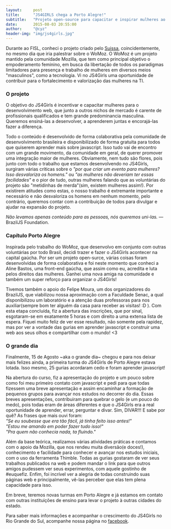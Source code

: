 ```yaml
---
layout:     post
title:      "JS4GIRLS chega a Porto Alegre!"
subtitle:   "Projeto open-source para capacitar e inspirar mulheres ao desenvolvimento web"
date:       2015-08-03 20:55:00
author:     "@cyz"
header-img: "img/js4girls.jpg"
---
```


<p>Durante ao FISL, conheci o projeto criado pelo <a href="http://nomadev.com.br/" target="_external">Suissa</a>, coincidentemente, no mesmo dia que iria palestrar sobre o WoMoz. O WoMoz é um projeto mantido pela comunidade Mozilla, que tem como principal objetivo o empoderamento feminino, em busca da libertação de todos os paradigmas limitadores para presença e trabalho de mulheres em diversos meios "masculinos", como a tecnologia. Vi no JS4Girls uma oportunidade de contribuir para o fortalecimento e valorização das mulheres na TI.</p>

<h3>O projeto</h3>

<p>O objetivo do JS4Girls é incentivar e capacitar mulheres para o desenvolvimento web, que junto a outros nichos de mercado é carente de profissionais qualificados e tem grande predominancia masculina. Queremos ensiná-las a desenvolver, a aprenderem juntas e encorajá-las fazer a diferença.</p>

<p>Todo o conteúdo é desenvolvido de forma colaborativa pela comunidade de desenvolvimento brasileira e disponibilizado de forma gratuita para todos que quiserem aprender mais sobre javascript. Isso tudo vai de encontro com um grande movimento, da comunidade em geral, de querer promover uma integração maior de mulheres. Obviamente, nem tudo são flores, pois junto com todo o trabalho que estamos desenvolvendo no JS4Girls, surgiram várias críticas sobre o <em>"por que criar um evento para mulheres? Isso desvaloriza os homens."</em> ou <em>"as mulheres não deveriam ter essas facilidades"</em> e o pior de tudo, outras mulheres falando que as voluntárias do projeto são "metidinhas de merda"(sim, existem mulheres assim!). Por existirem atitudes como estas, o nosso trabalho é extremante importante e necessário e não desvaloriza os homens em nenhum momento, pelo contrário, queremos contar com a contribuição de todos para divulgar e ajudar na expansão do projeto.</p>

<p><cite>Não levamos apenas conteúdo para as pessoas, nós queremos uni-las.</cite> &mdash; BrazilJS Foundation.</p>

<h3>Capítulo Porto Alegre</h3>

<p>Inspirada pelo trabalho do WoMoz, que desenvolvo em conjunto com outras voluntárias por todo Brasil, decidi trazer e fazer o JS4Girls acontecer na capital gaúcha. Por ser um projeto open-surce, várias coisas foram desenvolvidas de forma colaborativa e foi neste momento que conheci a Aline Bastos, uma front-end gaúcha, que assim como eu, acredita e luta pelos direitos das mulheres. Ganhei uma nova amiga na comunidade e também um super reforço para organizar o JS4Girls!</p>

<p>Tivemos também o apoio do Felipe Moura, um dos organizadores do BrazilJS, que viabilizou nossa aproximação com a Faculdade Senac, a qual disponibilizou um laboratório e a atenção duas professoras para nos auxiliar(sempre bom ter alguém da casa para receber as visitas! :D ). Com esta etapa concluída, fiz a abertura das inscrições, que por sinal, esgotaram-se em exatamente 5 horas e com direito a uma extensa lista de espera. Fiquei muito feliz de ver esse resultado, não somente pela rapidez, mas por ver a vontade das gurias em aprender javascript e construir uma web aos seus olhos e compartilhar com o mundo! <3</p>

<h3>O grande dia</h3>

<p>Finalmente, 15 de Agosto ~aka o grande dia~ chegou e para nos deixar mais felizes ainda, a primeira turma do JS4Girls de Porto Alegre estava lotada. Isso mesmo, 25 gurias acordaram cedo e foram aprender javascript!</p>

<p>Na abertura do curso, fiz a apresentação do projeto e um pouco sobre como foi meu primeiro contato com javascript e pedi para que todas fizessem uma breve apresentação e assim encaminhar a formação de pequenos grupos para avançar nos estudos no decorrer do dia. Essas breves apresentações, contribuiram para quebrar o gelo (e um pouco do medo), pois todas eram de áreas diferentes e que o JS4Girls era a real oportunidade de aprender, errar, perguntar e divar. Sim, DIVAR!!! E sabe por quê? As frases que mais ouvi foram:<br/>
<em>"Se eu soubesse que era tão fácil, já tinha feito isso antes!"</em> <br/>
<em>"Estou me amando em poder fazer tudo isso!"</em> <br/> <em>"Pra quem não conhecia nada, ta fluindo."</em></p>

<p>Além da base teórica, realizamos várias atividades práticas e contamos com o apoio da Mozilla, que nos rendeu muita diversão(e doces!), conhecimento e facilidade para conhecer e avançar nos estudos iniciais, com o uso da ferramenta Thimble. Todas as gurias gostaram de ver seus trabalhos publicados na web e podem mandar o link para que outros amigos pudessem ver seus experimentos, com aquele gostinho de #euquefiz. Enfim, foi incrível ver a alegria de todas construindo suas páginas web e principalmente, vê-las perceber que elas tem plena capacidade para isso.</p>

<p>Em breve, teremos novas turmas em Porto Alegre e já estamos em contato com outras instituições de ensino para levar o projeto à outras cidades do estado.</p>
<p>Para saber mais informações e acompanhar o crescimento do JS4Girls no Rio Grande do Sul, acompanhe nossa página no <a href="https://www.facebook.com/js4girlsportoalegre">facebook</a>.
